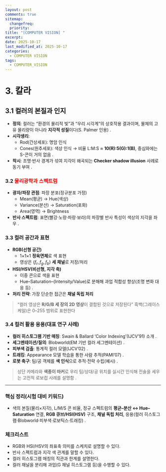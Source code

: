 ```yaml
---
layout: post
comments: true
sitemap:
  changefreq:
  priority:
title: "[COMPUTER VISION] "
excerpt: 
date: 2025-10-17
last_modified_at: 2025-10-17
categories:
  - COMPUTER VISION
tags:
  - COMPUTER_VISION
---
```


# 3. 칼라

## 3.1 컬러의 본질과 인지

- **정의**: 컬러는 “환경의 물리적 빛”과 “우리 시각계”의 상호작용 결과이며, 물체의 고유 물리량이 아니라 **지각적 성질**이다(S. Palmer 인용) .
- **시각생리**:
	- Rod(간상세포): 명암 인식
	- Cones(원추세포): 색상 인식 → 비율 L:M:S ≈ **10(R):5(G):1(B)**, 중심와에는 S-콘이 거의 없음 .
- **착시**: 조명·반사 경계가 섞여 지각이 왜곡되는 **Checker shadow illusion** 사례로 동기 부여 .

### 3.2 <font color="#ff0000">물리광학과 스펙트럼</font>

- **광자/파장 관점**: 파장 분포(정규분포 가정)
	- Mean(평균) → Hue(색상)
	- Variance(분산) → Saturation(포화)
	- Area(영역) → Brightness
- **반사 스펙트럼**: 표면(빨강·노랑·파랑·보라)의 파장별 반사 특성이 색상의 지각을 좌우 .

### 3.3 컬러 공간과 표현

- **RGB(선형 공간)**
	- 1×1×1 **정육면체**로 색 표현
	- 영상은 ($f_r, f_g, f_b$) **세 채널**로 저장/처리
- **HSI/HSV(비선형, 지각 축)**
	- 이중 콘으로 색을 표현
	- Hue–Saturation–(Intensity/Value)로 분해해 과업 적합성 향상(조명 변화 대응 등) .
- **처리 전략**: 가장 단순한 접근은 **채널 독립 처리**

> “컬러 영상은 **R/G/B 세 장의 2D 영상**이 결합된 것으로 저장된다”
> 흑백(그레이스케일)은 0–255 범위로 표현한다

### 3.4 컬러 활용 응용(대표 연구 사례)

- **컬러 히스토그램 기반 매칭**: Swain & Ballard ‘Color Indexing’(IJCV’91) 소개 .
- **세그멘테이션/질의**: Blobworld(EM 기반 컬러 세그멘테이션) .
- **피부색 검출**: 통계적 컬러 모델(IJCV’02) .
- **트래킹**: Appearance 모델 학습을 통한 사람 추적(PAMI’07) .
- **로봇 축구**: 팀/공 객체를 **색 인식**으로 추적·전략 수립(예시) .

> 상단 카메라와 **색종이 마커**로 우리 팀/상대/공 위치를 실시간 인식해 전술을 세우는 고전적 로보컵 사례를 설명함 .

---

### 핵심 정리(시험 대비 키워드)

- 색의 본질(물리×지각), L/M/S 콘 비율, 정규 스펙트럼의 **평균–분산 ↔ Hue–Saturation** 연결, **RGB 큐브/HSI(HSV)** 구조, **채널 독립 처리**, 응용(컬러 히스토그램·Blobworld·피부색·로보틱스·트래킹) .

### 체크리스트

-  RGB와 HSI/HSV의 좌표축 의미를 스케치로 설명할 수 있다.
-  반사 스펙트럼과 지각 색 관계를 말할 수 있다.
-  컬러 히스토그램 매칭의 직관과 한계를 설명한다.
-  컬러 채널을 분리해 과업(G 채널 히스토그램 등)을 수행할 수 있다.